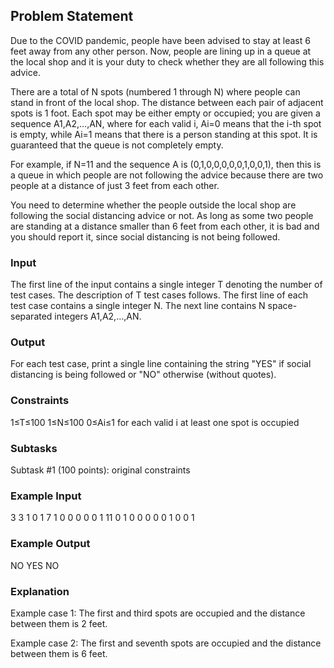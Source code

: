 ## Problem Statement

Due to the COVID pandemic, people have been advised to stay at least 6 feet away from any other person. Now, people are lining up in a queue at the local shop and it is your duty to check whether they are all following this advice.

There are a total of N spots (numbered 1 through N) where people can stand in front of the local shop. The distance between each pair of adjacent spots is 1 foot. Each spot may be either empty or occupied; you are given a sequence A1,A2,…,AN, where for each valid i, Ai=0 means that the i-th spot is empty, while Ai=1 means that there is a person standing at this spot. It is guaranteed that the queue is not completely empty.

For example, if N=11 and the sequence A is (0,1,0,0,0,0,0,1,0,0,1), then this is a queue in which people are not following the advice because there are two people at a distance of just 3 feet from each other.

You need to determine whether the people outside the local shop are following the social distancing advice or not. As long as some two people are standing at a distance smaller than 6 feet from each other, it is bad and you should report it, since social distancing is not being followed.

### Input
The first line of the input contains a single integer T denoting the number of test cases. The description of T test cases follows.
The first line of each test case contains a single integer N.
The next line contains N space-separated integers A1,A2,…,AN.

### Output
For each test case, print a single line containing the string "YES" if social distancing is being followed or "NO" otherwise (without quotes).

### Constraints
1≤T≤100
1≤N≤100
0≤Ai≤1 for each valid i
at least one spot is occupied

### Subtasks
Subtask #1 (100 points): original constraints

### Example Input
3
3
1 0 1
7
1 0 0 0 0 0 1
11
0 1 0 0 0 0 0 1 0 0 1

### Example Output
NO
YES
NO

### Explanation
Example case 1: The first and third spots are occupied and the distance between them is 2 feet.

Example case 2: The first and seventh spots are occupied and the distance between them is 6 feet.